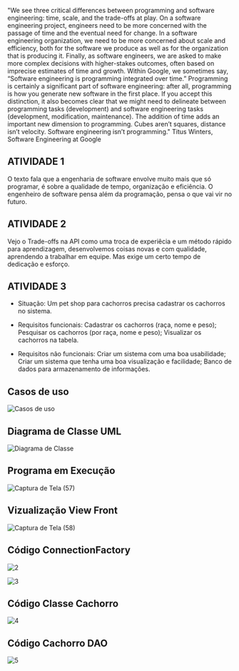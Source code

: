 "We see three critical differences between programming and software engineering: time, scale, and the trade-offs at play. On a software engineering project, engineers need to be more concerned with the passage of time and the eventual need for change. In a software engineering organization, we need to be more concerned about scale and efficiency, both for the software we produce as well as for the organization that is producing it. Finally, as software engineers, we are asked to make more complex decisions with higher-stakes outcomes, often based on imprecise estimates of time and growth. Within Google, we sometimes say, “Software engineering is programming integrated over time.” Programming is certainly a significant part of software engineering: after all, programming is how you generate new software in the first place. If you accept this distinction, it also becomes clear that we might need to delineate between programming tasks (development) and software engineering tasks (development, modification, maintenance). The addition of time adds an important new dimension to programming. Cubes aren’t squares, distance isn’t velocity. Software engineering isn’t programming."
Titus Winters, Software Engineering at Google

## ATIVIDADE 1
O texto fala que a engenharia de software envolve muito mais que só programar, é sobre a qualidade de tempo, organização e eficiência. O engenheiro de software pensa além da programação, pensa o que vai vir no futuro.

## ATIVIDADE 2
Vejo o Trade-offs na API como uma troca de experiêcia e um método rápido para aprendizagem, desenvolvemos coisas novas e com qualidade, aprendendo a trabalhar em equipe. Mas exige um certo tempo de dedicação e esforço.

## ATIVIDADE 3
- Situação: 
Um pet shop para cachorros precisa cadastrar os cachorros no sistema.

- Requisitos funcionais: 
Cadastrar os cachorros (raça, nome e peso);
Pesquisar os cachorros (por raça, nome e peso);
Visualizar os cachorros na tabela.

- Requisitos não funcionais:
Criar um sistema com uma boa usabilidade;
Criar um sistema que tenha uma boa visualização e facilidade;
Banco de dados para armazenamento de informações.

## Casos de uso

![Casos de uso](https://user-images.githubusercontent.com/102235722/202778856-ce70ef17-80bd-4afe-8849-7b1a11310cf5.png)


## Diagrama de Classe UML

![Diagrama de Classe](https://user-images.githubusercontent.com/102235722/202771603-b6ed8c65-ba0e-4d50-bbbc-fed24a2cdbee.png)

## Programa em Execução

![Captura de Tela (57)](https://user-images.githubusercontent.com/102235722/203639611-42abe407-6a02-4c77-9c3c-c659f409dadd.png)

## Vizualização View Front

![Captura de Tela (58)](https://user-images.githubusercontent.com/102235722/203639650-a8b5a201-920f-450d-a456-988aaaf5ef10.png)

## Código ConnectionFactory

![2](https://user-images.githubusercontent.com/102235722/202779181-fdebf6fc-fddb-4f63-b984-672a3e56ed3a.png)

![3](https://user-images.githubusercontent.com/102235722/202779190-b556dc41-4441-4c8a-872c-f264dfd56d9d.png)

## Código Classe Cachorro

![4](https://user-images.githubusercontent.com/102235722/202779257-d9ab5780-77b5-48dc-9536-0517db133a17.png)

## Código Cachorro DAO

![5](https://user-images.githubusercontent.com/102235722/202779331-ba050e07-460e-4774-8abe-11a8ad3062b3.png)






 





